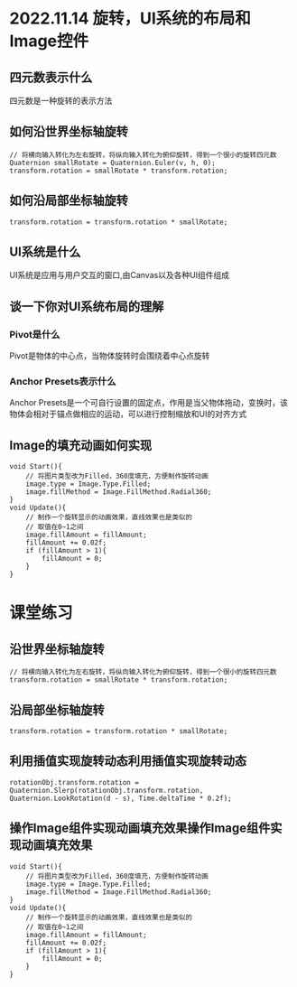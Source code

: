 # 2022.11.14 旋转，UI系统的布局和Image控件
## 四元数表示什么

四元数是一种旋转的表示方法
## 如何沿世界坐标轴旋转
```
// 将横向输入转化为左右旋转，将纵向输入转化为俯仰旋转，得到一个很小的旋转四元数
Quaternion smallRotate = Quaternion.Euler(v, h, 0);
transform.rotation = smallRotate * transform.rotation;
```
## 如何沿局部坐标轴旋转
```
transform.rotation = transform.rotation * smallRotate;
```
## UI系统是什么

UI系统是应用与用户交互的窗口,由Canvas以及各种UI组件组成
## 谈一下你对UI系统布局的理解
### Pivot是什么

Pivot是物体的中心点，当物体旋转时会围绕着中心点旋转
### Anchor Presets表示什么

Anchor Presets是一个可自行设置的固定点，作用是当父物体拖动，变换时，该物体会相对于锚点做相应的运动，可以进行控制缩放和UI的对齐方式
## Image的填充动画如何实现
```
void Start(){
    // 将图片类型改为Filled，360度填充，方便制作旋转动画
    image.type = Image.Type.Filled;
    image.fillMethod = Image.FillMethod.Radial360;
}
void Update(){
    // 制作一个旋转显示的动画效果，直线效果也是类似的
    // 取值在0~1之间
    image.fillAmount = fillAmount;
    fillAmount += 0.02f;
    if (fillAmount > 1){
        fillAmount = 0;
    }
}
```
# 课堂练习
## 沿世界坐标轴旋转
```
// 将横向输入转化为左右旋转，将纵向输入转化为俯仰旋转，得到一个很小的旋转四元数
transform.rotation = smallRotate * transform.rotation;
```
## 沿局部坐标轴旋转
```
transform.rotation = transform.rotation * smallRotate;
```
## 利用插值实现旋转动态利用插值实现旋转动态
```
rotationObj.transform.rotation = Quaternion.Slerp(rotationObj.transform.rotation, Quaternion.LookRotation(d - s), Time.deltaTime * 0.2f);
```
## 操作Image组件实现动画填充效果操作Image组件实现动画填充效果
```
void Start(){
    // 将图片类型改为Filled，360度填充，方便制作旋转动画
    image.type = Image.Type.Filled;
    image.fillMethod = Image.FillMethod.Radial360;
}
void Update(){
    // 制作一个旋转显示的动画效果，直线效果也是类似的
    // 取值在0~1之间
    image.fillAmount = fillAmount;
    fillAmount += 0.02f;
    if (fillAmount > 1){
        fillAmount = 0;
    }
}
```